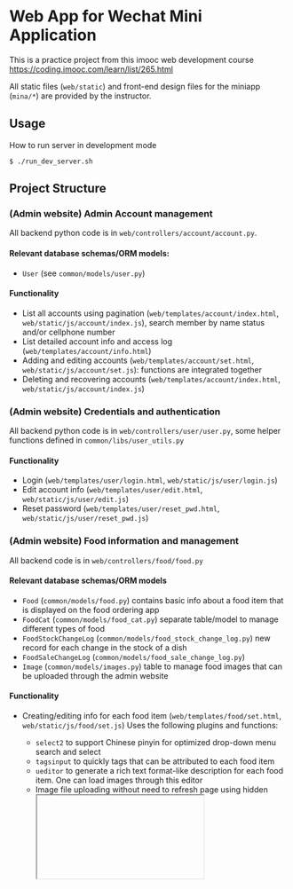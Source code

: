 # Web App for Wechat Mini Application

This is a practice project from this imooc web development course 
https://coding.imooc.com/learn/list/265.html

All static files (`web/static`) and front-end design files for the 
miniapp (`mina/*`) are provided by the instructor.

## Usage

How to run server in development mode

`$ ./run_dev_server.sh`

## Project Structure

### (Admin website) Admin Account management 

All backend python code is in `web/controllers/account/account.py`.

#### Relevant database schemas/ORM models: 

- `User` (see `common/models/user.py`)

#### Functionality

- List all accounts using pagination (`web/templates/account/index.html`, `web/static/js/account/index.js`), search member by name
    status and/or cellphone number
- List detailed account info and access log (`web/templates/account/info.html`)
- Adding and editing accounts (`web/templates/account/set.html`, `web/static/js/account/set.js`): functions are integrated together
- Deleting and recovering accounts (`web/templates/account/index.html`, `web/static/js/account/index.js`)

### (Admin website) Credentials and authentication

All backend python code is in `web/controllers/user/user.py`, some helper functions defined in `common/libs/user_utils.py`

#### Functionality

- Login (`web/templates/user/login.html`, `web/static/js/user/login.js`)
- Edit account info (`web/templates/user/edit.html`, `web/static/js/user/edit.js`)
- Reset password (`web/templates/user/reset_pwd.html`, `web/static/js/user/reset_pwd.js`)

### (Admin website) Food information and management

All backend code is in `web/controllers/food/food.py`

#### Relevant database schemas/ORM models

- `Food` (`common/models/food.py`) contains basic info about a food item that is displayed on the food ordering app
- `FoodCat` (`common/models/food_cat.py`) separate table/model to manage different types of food
- `FoodStockChangeLog` (`common/models/food_stock_change_log.py`) new record for each change in the stock of a dish
- `FoodSaleChangeLog` (`common/models/food_sale_change_log.py`)
- `Image` (`common/models/images.py`) table to manage food images that can be uploaded through the admin website

#### Functionality

- Creating/editing info for each food item (`web/templates/food/set.html`, `web/static/js/food/set.js`) Uses the following
  plugins and functions:
    - `select2` to support Chinese pinyin for optimized drop-down menu search and select
    - `tagsinput` to quickly tags that can be attributed to each food item
    - `ueditor` to generate a rich text format-like description for each food item. One can load images through
      this editor
    - Image file uploading without need to refresh page using hidden <iframe> tag
    - Backend image handling logic:
        - Controllers to handle upload requests from the front end (`web/controllers/upload/upload.py`)
        - One helper function to handle all types of file uploading (`common/libs/utils.py: upload_by_file()`) - this
          takes the file descriptor generated by the flask interface (`flask.request.files`), saves a file locally and 
          creates a new database entry using the Image model
  
- List all food items (`web/templates/food/index.html`, `web/static/js/food/index.js`)
- Deleting and recovering food items from table view (`web/templates/food/index.html`, `web/static/js/food/index.js`)
- Detailed view of each food item (`web/templates/food/info.html`, `web/static/js/food/info.js`)
- List all food categories (`web/templates/food/cat.html`, `web/static/js/food/cat.js`)
- Deleting and recovering food categories from table view (`web/templates/food/cat.html`, `web/static/js/food/cat.js`)
- Creating/editing info for each food category (`web/templates/food/cat_set.html`, `web/static/js/food/cat_set.js`) 

*The last three are very similar to functionalities in member/user*

### (Admin website) Customer member management

All backend python code is in `web/controllers/members/member.py`
A new member is created whenever a new account logs in through the WeChat miniapp front end. No function to create a 
new member.

#### Relevant database schemas/ORM models

- `Member` (`common/models/member.py`)
- `OauthMemberBind` (`common/models/oath_member_bind.py`) links application member with credential info provided
   by official WeChat api (e.g. `openid`)

#### Functionality

- List all members (`web/templates/member/index.html`, `web/static/js/member/index.js`), search member by name and/or status
- List detailed member info (`web/templates/member/info.html`)
- Editing members (`web/templates/member/set.html`, `web/static/js/member/set.js`)
- Deleting and recovering accounts (`web/templates/member/index.html`, `web/static/js/member/index.js`)

### (Wechat mini-app) Wechat login

`mina/app.js` defines a lot of helper functions such as:

- `app.console()` for logging
- `app.getRequestHeader()` to allow request data from front end to back end be treated as an html form, 
- `app.buildUrl()` as a general url manager
- `app.getCache()` and `app.setCache()` to store cookie-type data locally in wechat front end

#### Relevant database schemas/ORM models

Same as above

#### Functionality

- Frontend login interface and logic (`mina/pages/index/{index.js, index.wxml}`):
    1. First send request to backend to see if user has logged in before (`index.js: checkLogin()`), if yes, redirect to
    `food/index` (`index.js: goToIndex()`)
    2. If user has not logged in before, send request to backend
- Backend member management (`web/controllers/api/member.py`)
    Some helper functions defined in `common/libs/member_utils.py`
    1. Front end request provides `login_code`, passes this on to WeChat official API to obtain `openid` which is a 
    user's unique identifier per WeChat application.
    2. Registers new members by adding new entries to databases Member and OauthMemberBind
   
### (Wechat mini-app) Food info display

Backend code in `web/controllers/api/food.py`

#### Relevant database schemas/ORM models

- `Food`
- `FoodCat`
- `MemberComment` (to display comments)

#### Functionality

- Food information display on main page: `mina/pages/food/index.*`. `food/index` will kind of 
  serve as the main page of the app.
  - Sort by category
  - Load new items when user scrolls to the bottom of the page
- Detailed food information display: `mina/pages/food/info.*`
  - Display detailed rich-text description of food
  - Frontend logic to add food to cart
  - Displaying comments for food by users

### (Wechat mini-app) Shopping cart

Backend code in `web/controllers/api/cart.py`

#### Relevant database schemas/ORM models

`MemberCart` N-N relationship between Member and Food. Also denotes quantity of 
food item as descriptive attribute of the relation.

#### Functionality

See `mina/pages/cart/index.*` for front-end code.

- Selecting items and deleting them from the cart
- Augment or decrement the number of items
- Link to order creation

### (Wechat mini-app) Order creation and submission

Backend code in `web/controllers/api/order.py:order_info()`, to pass on data to 
page displaying an order yet to be created (`mina/pages/order/index`).

`web/controllers/api/order.py:order_create()` creates an order. 
`common/libs/pay_utils.py:create_order()` is also important.

#### Relevant database schemas/ORM models

`PayOrder` - one table to store all information for different stages of an order
during its lifecycle (see below). A `PayOrder` is dependent on the existence of
one `Member`. It is linked to at least one `Food`.

#### The lifecycle of an order

TODO: This can be optimized using a finite state diagram. 

`pay_status` is the single status integer used on the front end for categorization
and display purposes. It is actually determined by composing 3 status integers,
denoting the state of payment (`status`), delivery (`deliver_status`) and 
whether the user has made a comment yet (`comment_status`).

- `pay_status = -8 (status = -8, deliver_status = -8, comment_status = 0)`  
  Order created, but user hasn't paid yet.   
  (user pays for order --> `-7`)  
  (user cancels order --> `0`)
- `pay_status = -7 (status = 1, deliver_status = -7, comment_status = 0)`  
  User paid for order, but store hasn't initiated delivery yet.  
  (store initiates delivery -> `-6`)
- `pay_status = -6 (status = 1, deliver_status = -6, comment_status = 0)`  
  Store delivered food, but user hasn't confirmed they received it yet.  
  (user confirms delivery -> `-5`)
- `pay_status = -5 (status = 1, deliver_status = 1, comment_status = 0)`  
  User confirmed they received the food, but hasn't given feedback on it.  
  (user makes a comment -> `1`)
- `pay_status = 1 (status = 1, deliver_status = 1, comment_status = 1)`  
  Transaction complete!
- `pay_status = 0 (status = 0, deliver_status = -8, comment_status = 0)`
  Transaction cancelled.

#### Functionality

- Displaying an order yet to be submitted (`mina/pages/order/index.*`). Connects
  with `web/controllers/api/order.py:order_info()`. On this page, a user can:
  - Change the delivery address (by resetting the default address, the default
    address is used automatically)
  - Add extra notes or instructions to the order
- Submit the order, and a new `PayOrder` entry will be created. Connects with
  `web/controllers/api/order.py:order_create()`

  
### (Wechat mini-app) Order listing and display

Backend code in `web/controllers/api/my.py:my_order()` and `my_order_info()`

#### Relevant database schemas/ORM models

`PayOrder`, same as above.

#### Functionality

`mina/pages/my/orderList.*`:

- Displays all orders of the currently logged-in member, grouping them in to 
  different stages of the order lifecycle. 
- Status `-8` (not yet paid), a user can cancel an order or pay for it.
- Status `-7` (paid, but not delivered), user could do nothing but wait for the 
  food to be delivered :( 
- Status `-6` (delivered, but not confirmed), user can confirm delivery.
- Status `-5` (confirmed, but hasn't commented), user can make a comment.
- Status `1` (complete)
- Status `0` (cancelled)
- Clicking on any order item that is listed will open its corresponding `orderInfo` page:

`mina/pages/my/orderInfo.*`:

- Displays detailed information about an order: stage of lifecycle, address,
  food name and quantity in order, price.


### (Wechat mini-app) Payment process

Backend code in `web/controllers/api/order.py:order_pay()`, `order_callback()`
and `order_callback_dev()`.

Some other important utils include `common/libs/wechat_utils.py:get_pay_info()`,
`common/libs/wechat_utils.py:order_success()` and `wechat_utils.py:add_pay_callback_data()`

#### Relevant database schemas/ORM models

`PayOrder`, same as above.
`PayOrderCallbackData`, records info returned from the WeChat official api after
a user has completed the payment process.

#### Functionality

See `pay_process_annotated.jpg`.

### (Wechat mini-app) Address management

Backend code in `web/controllers/api/my.py:my_address_{get|set|list|ops}.py` 

#### Relevant database schemas/ORM models

`MemberAddress`. `MemberAddress` is dependent on the existence of `Member`.
A member can have multiple address. 

#### Functionality

- Displaying addresses: `mina/pages/my/addressList.*`. User can click on one of
  them to set one as default. This page is accessible from `my/index` or `order/index`.
- Creating, editing, or deleting addresses: `mina/pages/my/addressSet.*`. This
  page is accessible by tapping on the edit icon on one of the list items in 
  `mina/pages/my/addressList`.

### (Wechat mini-app) Comment management

Backend code in `web/controllerse/api/my.py:my_comment_{add|list}.py`

#### Relevant database schemas/ORM models

`MemberComment`. Dependent on the existence of a `PayOrder`. A `PayOrder` can
only have at most one `MemberComment`.

#### Functionality

- Making a comment (`mina/pages/my/comment.*`). This is accessible from 
  `mina/pages/my/orderList` or `mina/pages/my/orderInfo`.
- Listing all comments made by the current user (`mina/pages/my/commentList.*`). 
  This is accessible from `mina/pages/my/index` or redirection from 
  `mina/pages/my/comment`.
- Comments are not meant to be edited.